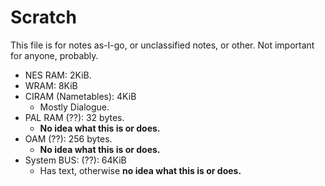# Scratch

This file is for notes as-I-go, or unclassified notes, or other.  Not important for anyone, probably.

- NES RAM: 2KiB.
- WRAM: 8KiB
- CIRAM (Nametables): 4KiB
  - Mostly Dialogue.
- PAL RAM (??): 32 bytes.
  - **No idea what this is or does.**
- OAM (??): 256 bytes.
  - **No idea what this is or does.**
- System BUS: (??): 64KiB
  - Has text, otherwise **no idea what this is or does.**
